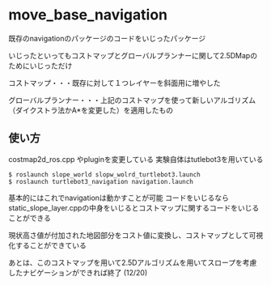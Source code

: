 # move_base_navigation
既存のnavigationのパッケージのコードをいじったパッケージ

いじったといってもコストマップとグローバルプランナーに関して2.5DMapのためにいじっただけ

コストマップ・・・既存に対して１つレイヤーを斜面用に増やした

グローバルプランナー・・・上記のコストマップを使って新しいアルゴリズム（ダイクストラ法かA*を変更した）を適用したもの

## 使い方
costmap2d_ros.cpp やpluginを変更している
実験自体はtutlebot3を用いている

  ```shell
  $ roslaunch slope_world slopw_wolrd_turtlebot3.launch
  $ roslaunch turtlebot3_navigation navigation.launch
  ```
基本的にはこれでnavigationは動かすことが可能
コードをいじるならstatic_slope_layer.cppの中身をいじるとコストマップに関するコードをいじることができる

現状高さ値が付加された地図部分をコスト値に変換し、コストマップとして可視化することができている

あとは、このコストマップを用いて2.5Dアルゴリズムを用いてスロープを考慮したナビゲーションができれば終了
(12/20)

